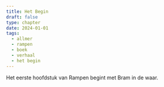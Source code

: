 ```yaml
---
title: Het Begin
draft: false
type: chapter
date: 2024-01-01
tags:
  - allmer
  - rampen
  - boek
  - verhaal
  - het begin
---
```


Het eerste hoofdstuk van Rampen begint met Bram in de waar.
